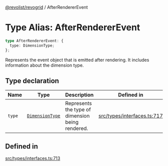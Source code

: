 [@revolist/revogrid](README.md) / AfterRendererEvent

# Type Alias: AfterRendererEvent

```ts
type AfterRendererEvent: {
  type: DimensionType;
};
```

Represents the event object that is emitted after rendering.
It includes information about the dimension type.

## Type declaration

| Name | Type | Description | Defined in |
| ------ | ------ | ------ | ------ |
| `type` | [`DimensionType`](TypeAlias.DimensionType.md) | Represents the type of dimension being rendered. | [src/types/interfaces.ts:717](https://github.com/revolist/revogrid/blob/ad41fd58f9a9de46c1cfbe02ca82c22180ee685c/src/types/interfaces.ts#L717) |

## Defined in

[src/types/interfaces.ts:713](https://github.com/revolist/revogrid/blob/ad41fd58f9a9de46c1cfbe02ca82c22180ee685c/src/types/interfaces.ts#L713)
